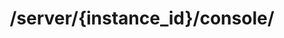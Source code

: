 ---
title: /server/{instance_id}/console/
position: 2.4
type: get
description: Lấy thông tin đường dẫn console
content_markdown: |-
  API sử dụng để  hiển thị các thông tin của máy chủ ảo
left_code_blocks:
  - code_block: |-
      r = requests.get("http://portalurl/api/v1/server/{instance_id}/console/", token="YOUR_TOKEN_KEY")
      print r.text
    title: Python
    language: python
right_code_blocks:
  - code_block: |-
      {
        "message": "string",
        "url": "example.com"
      }

    title: Response
    language: json
---